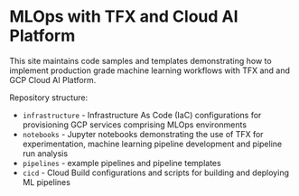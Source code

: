 # MLOps with TFX and Cloud AI Platform

This site maintains code samples and templates demonstrating how to implement production grade machine learning workflows with TFX and and GCP Cloud AI Platform.

Repository structure:
- `infrastructure` - Infrastructure As Code (IaC) configurations for provisioning GCP services comprising MLOps environments
- `notebooks` - Jupyter notebooks demonstrating the use of TFX for experimentation, machine learning pipeline development and pipeline run analysis
- `pipelines` - example pipelines and pipeline templates
- `cicd` - Cloud Build configurations and scripts for building and deploying ML pipelines


